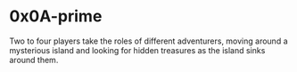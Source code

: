# 0x0A-prime

 
Two to four players take the roles of different adventurers, moving around a mysterious island and looking for hidden treasures as the island sinks around them.

